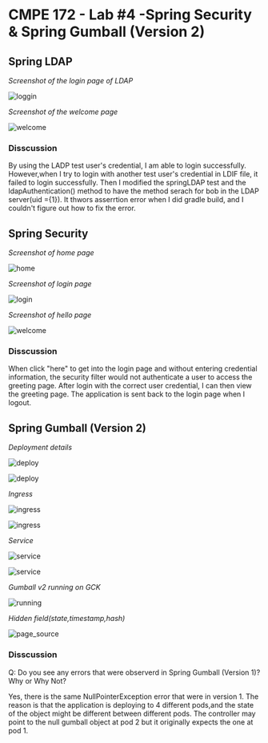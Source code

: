 # CMPE 172 - Lab #4 -Spring Security & Spring Gumball (Version 2)

## Spring LDAP

*Screenshot of the login page of LDAP*

![loggin](images/login.png)

*Screenshot of the welcome page*

![welcome](images/welcome.png)

### Disscussion

By using the LADP test user's credential, I am able to login successfully. However,when I try to login with another test user's credential in LDIF file, it failed to login successfully. Then I modified the springLDAP test and the ldapAuthentication() method to have the method serach for bob in the LDAP server(uid ={1}). It thwors asserrtion error when I did  gradle build, and I couldn't figure out how to fix the error.


## Spring Security

*Screenshot of home page*

![home](images/sechome.png)

*Screenshot of login page*

![login](images/seclog.png)

*Screenshot of hello page*

![welcome](images/sechello.png)

### Disscussion

When click "here" to get into the login page and without entering credential information, the security filter would not authenticate a user to access the greeting page. After login with the correct user credential, I can then view the greeting page. The application is sent back to the login page when I logout. 

## Spring Gumball (Version 2)

*Deployment details*

![deploy](images/dep1.png)

![deploy](images/dep2.png)

*Ingress*

![ingress](images/ingress1.png)

![ingress](images/ingress2.png)

*Service*

![service](images/ser1.png)

![service](images/ser2.png)

*Gumball v2 running on GCK*

![running](images/running.png)

*Hidden field(state,timestamp,hash)*

![page_source](images/timestamp.png)


### Disscussion

Q: Do you see any errors that were observerd in Spring Gumball (Version 1)? Why or Why Not? 

Yes, there is the same NullPointerException error that were in version 1. The reason is that the application is deploying to 4 different pods,and the state of the object might be different between different pods. The controller may point to the null gumball object at pod 2 but it originally expects the one at pod 1.